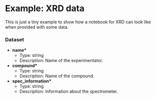 # Example: XRD data 

This is just a tiny example to show how a notebook for XRD can look like when provided with some data.

### Dataset

- __name*__
    - Type: string
    - Description: Name of the experimentator.
- __compound*__
    - Type: string
    - Description: Name of the compound.
- __spec_information*__
    - Type: string
    - Description: Information about the spectrometer.